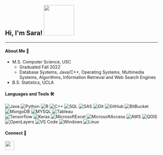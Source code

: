 ## Hi, I'm Sara! <img src="https://media1.giphy.com/media/XGn2UzT2RC17g5srwB/200.webp?cid=ecf05e47a04ff587decfbabff1bab524b813d290aa9684c4&rid=200.webp" width="100"></h2>

---

#### About Me 👋

* M.S. Computer Science, USC
  * Graduated Fall 2022
  * Database Systems, Java/C++, Operating Systems, Multimedia Systems, Algorithms, Information Retrieval and Web Search Engines
* B.S. Statistics, UCLA

#### Languages and Tools 🛠 

![Java](http://img.shields.io/badge/-Java-5B4638?style=flat-square&logo=java&logoColor=ffffff)
![Python](http://img.shields.io/badge/-Python-3776AB?style=flat-square&logo=python&logoColor=ffffff)
![R](http://img.shields.io/badge/-R-4197d9?style=flat-square&logo=R&logoColor=ffffff)
![C++](http://img.shields.io/badge/-C++-A8B9CC?style=flat-square&logo=C&logoColor=ffffff)
![SQL](http://img.shields.io/badge/-SQL-3776AB?style=flat-square&logo=SQL&logoColor=ffffff)
![SAS](http://img.shields.io/badge/-SAS-1C396C?style=flat-square&logo=SAS&logoColor=ffffff)
![Git](https://img.shields.io/badge/-Git-%23F05032?style=flat-square&logo=git&logoColor=%23ffffff)
![GitHub](https://img.shields.io/badge/-GitHub-181717?style=flat-square&logo=github)
![BitBucket](http://img.shields.io/badge/-BitBucket-0747a6?style=flat-square&logo=BitBucket&logoColor=ffffff)
![MongoDB](http://img.shields.io/badge/-MongoDB-589636?style=flat-square&logo=MongoDB&logoColor=ffffff)
![MYSQL](http://img.shields.io/badge/-MYSQL-FFBF47?style=flat-square&logo=MYSQL&logoColor=ffffff)
![Tableau](http://img.shields.io/badge/-Tableau-F0731C?style=flat-square&logo=Tableau&logoColor=ffffff)
<br>
![Tensorflow](http://img.shields.io/badge/-Tensorflow-F29A13?style=flat-square&logo=Tensorflow&logoColor=ffffff)
![Keras](http://img.shields.io/badge/-Keras-D50C0C?style=flat-square&logo=Keras&logoColor=ffffff)
![MicrosoftExcel](http://img.shields.io/badge/-Excel-287430?style=flat-square&logo=Microsoft-Excel&logoColor=ffffff)
![MicrosoftAccess](http://img.shields.io/badge/-Access-841B1B?style=flat-square&logo=Microsoft-Access&logoColor=ffffff)
![AWS](http://img.shields.io/badge/-AWS-e47911?style=flat-square&logo=Amazon&logoColor=ffffff)
![QGIS](http://img.shields.io/badge/-QGIS-82B160?style=flat-square&logo=QGIS&logoColor=ffffff)
![OpenLayers](http://img.shields.io/badge/-OpenLayers-2EBFC8?style=flat-square&logo=Openlayers&logoColor=ffffff)
![VS Code](http://img.shields.io/badge/-VS%20Code-007ACC?style=flat-square&logo=visual-studio-code&logoColor=ffffff)
![Windows](http://img.shields.io/badge/-Windows-0078D6?style=flat-square&logo=windows&logoColor=ffffff)
![Linux](http://img.shields.io/badge/-Linux-000000?style=flat-square&logo=Linux&logoColor=ffffff)

#### Connect 👤

[<img align="left" height="30px" src="https://upload.wikimedia.org/wikipedia/commons/c/ca/LinkedIn_logo_initials.png"/>][linkedin]

[linkedin]: https://www.linkedin.com/in/sara-pesavento-95941811a/



<!--
```java
public Sara(){
    name = "Sara Pesavento";
    school = "USC"; //MS Computer Science
    languages = String[]{"Java", "Python", "C++", "R", "SQL"};
    tools = String[]{"Java", "Python", "C++", "R", "SQL"};
}
```
---

### Languages and Tools 🛠 
-->
<!--
**spesavento/spesavento** is a ✨ _special_ ✨ repository because its `README.md` (this file) appears on your GitHub profile.

Here are some ideas to get you started:

- 🔭 I’m currently working on ...
- 🌱 I’m currently learning ...
- 👯 I’m looking to collaborate on ...
- 🤔 I’m looking for help with ...
- 💬 Ask me about ...
- 📫 How to reach me: ...
- 😄 Pronouns: ...
- ⚡ Fun fact: ...
-->
